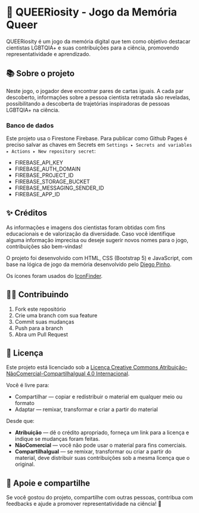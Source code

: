 # 🌈 QUEERiosity - Jogo da Memória Queer

QUEERiosity é um jogo da memória digital que tem como objetivo destacar cientistas LGBTQIA+ e suas contribuições para a ciência, promovendo representatividade e aprendizado.  

## 📚 Sobre o projeto

Neste jogo, o jogador deve encontrar pares de cartas iguais. A cada par descoberto, informações sobre a pessoa cientista retratada são reveladas, possibilitando a descoberta de trajetórias inspiradoras de pessoas LGBTQIA+ na ciência.
 
### Banco de dados
Este projeto usa o Firestone Firebase. Para publicar como Github Pages é preciso salvar as chaves em Secrets em `Settings ▸ Secrets and variables ▸ Actions ▸ New repository secret`:
- FIREBASE_API_KEY
- FIREBASE_AUTH_DOMAIN
- FIREBASE_PROJECT_ID 
- FIREBASE_STORAGE_BUCKET
- FIREBASE_MESSAGING_SENDER_ID
- FIREBASE_APP_ID 

## ✨ Créditos

As informações e imagens dos cientistas foram obtidas com fins educacionais e de valorização da diversidade. Caso você identifique alguma informação imprecisa ou deseje sugerir novos nomes para o jogo, contribuições são bem-vindas!
 
O projeto foi desenvolvido com HTML, CSS (Bootstrap 5) e JavaScript, com base na lógica de jogo da memória desenvolvido pelo [Diego Pinho](https://github.com/Professor-DiegoPinho/jogo-da-memoria).

Os ícones foram usados do [IconFinder](iconfinder.com).


## 🧑‍💻 Contribuindo

1. Fork este repositório
2. Crie uma branch com sua feature 
3. Commit suas mudanças 
4. Push para a branch 
5. Abra um Pull Request

## 📄 Licença

Este projeto está licenciado sob a [Licença Creative Commons Atribuição-NãoComercial-CompartilhaIgual 4.0 Internacional](https://creativecommons.org/licenses/by-nc-sa/4.0/deed.pt-br).

Você é livre para:
- Compartilhar — copiar e redistribuir o material em qualquer meio ou formato
- Adaptar — remixar, transformar e criar a partir do material

Desde que:
- **Atribuição** — dê o crédito apropriado, forneça um link para a licença e indique se mudanças foram feitas.
- **NãoComercial** — você não pode usar o material para fins comerciais.
- **CompartilhaIgual** — se remixar, transformar ou criar a partir do material, deve distribuir suas contribuições sob a mesma licença que o original.

## 🌈 Apoie e compartilhe

Se você gostou do projeto, compartilhe com outras pessoas, contribua com feedbacks e ajude a promover representatividade na ciência! 💜
